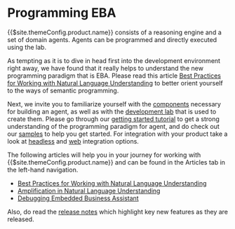 # Programming EBA

{{$site.themeConfig.product.name}} consists of a reasoning engine and a set of domain agents. Agents can be programmed and directly executed using the lab. 

As tempting as it is to dive in head first into the development environment right away, we have found that it really helps to understand the new programming paradigm that is EBA.  Please read this article [Best Practices for Working with Natural Language Understanding](../articles/NLUBestPractices.md) to better orient yourself to the ways of semantic programming.

Next, we invite you to familiarize yourself with the [components](../reference/Reference.md) necessary for building an agent, as well as with the [development lab](../lab/Overview.md) that is used to create them. Please go through our [getting started tutorial](../getting-started/GettingStarted.md) to get a strong understanding of the programming paradigm for agent, and do check out our [samples](../samples/Samples.md) to help you get started. For integration with your product take a look at [headless](../integration/Headless.md) and [web](../integration/Web.md) integration options.

The following articles will help you in your journey for working with {{$site.themeConfig.product.name}} and can be found in the Articles tab in the left-hand navigation.
* [Best Practices for Working with Natural Language Understanding](../articles/NLUBestPractices.md)
* [Amplification in Natural Language Understanding](../articles/NaturalLanguageUnderstanding.md)
* [Debugging Embedded Business Assistant](../articles/DebuggingEBA.md)

Also, do read the [release notes](../release/ReleaseNotes.md) which highlight key new features as they are released.


